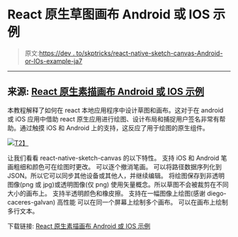 # React 原生草图画布 Android 或 IOS 示例

> 原文:[https://dev . to/skptricks/react-native-sketch-canvas-Android-or-IOs-example-ja7](https://dev.to/skptricks/react-native-sketch-canvas-android-or-ios-example-ja7)

* * *

## [](#source-react-native-sketch-canvas-android-or-ios-example)来源: [React 原生素描画布 Android 或 IOS 示例](https://www.skptricks.com/2019/02/react-native-sketch-canvas-android-or-ios-example.html)

本教程解释了如何在 react 本地应用程序中设计草图和画布。这对于在 android 或 iOS 应用中借助 react 原生应用进行绘图、设计布局和捕捉用户签名非常有帮助。通过触摸 iOS 和 Android 上的支持，这反应了用于绘图的原生组件。

[![](../Images/f7a7637ea14281f830c34f2b8b8ad3e1.png)T2】](https://res.cloudinary.com/practicaldev/image/fetch/s---LIqY_0s--/c_limit%2Cf_auto%2Cfl_progressive%2Cq_auto%2Cw_880/https://1.bp.blogspot.com/-PfAIAEwTveQ/XGaZ9q2E67I/AAAAAAAACck/Q6gBHr_yoNMhmoYAbxLcsUzLjNztx-evgCLcBGAs/s640/canvas.png)

让我们看看 react-native-sketch-canvas 的以下特性。
支持 iOS 和 Android
笔画粗细和颜色可在绘图时更改。
可以逐个撤消笔画。
可以将路径数据序列化到 JSON。所以它可以同步其他设备或其他人，并继续编辑。
将绘图保存到非透明图像(png 或 jpg)或透明图像(仅 png)
使用矢量概念。所以草图不会被裁剪在不同大小的画布上。
支持半透明颜色和橡皮擦。
支持在一幅图像上绘图(感谢 diego-caceres-galvan)
高性能
可以在同一个屏幕上绘制多个画布。
可以在画布上绘制多行文本。

下载链接:
[React 原生素描画布 Android 或 IOS 示例](https://www.skptricks.com/2019/02/react-native-sketch-canvas-android-or-ios-example.html)